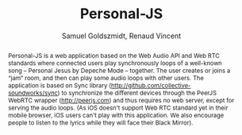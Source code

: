 --- 
  title: "Personal-JS" 
  abstract: "Personal-JS is a web application based on the Web Audio API and Web RTC standards where connected users play synchronously loops of a well-known song – Personal Jesus by Depeche Mode – together. The user creates or joins a “jam” room, and then can play some audio loops with other users. The application is based on Sync library (http://github.com/collective-soundworks/sync) to synchronize the different devices through the PeerJS WebRTC wrapper (http://peerjs.com) and thus requires no web server, except for serving the audio loops. (As iOS doesn't support Web RTC standard yet in their mobile browser, iOS users can't play with this application. We also encourage people to listen to the lyrics while they will face their Black Mirror)." 
  address: "Atlanta, Georgia" 
  author: "Samuel Goldszmidt, Renaud Vincent" 
  booktitle: "Proceedings of the International Web Audio Conference" 
  editor: "Jason Freeman, Alexander Lerch, Matthew Paradis" 
  month: "Proceedings of the International Web Audio Conference"
  pages: "2016" 
  publisher: "Georgia Tech" 
  series: "WAC '16"
  type: "Artwork"  
  year: "2016" 
  id: "2016_EA_30" 
  tags: year2016 
  pdflink: /_data/papers/pdf/2016/2016_30.pdf
  ISSN: 2663-5844
---